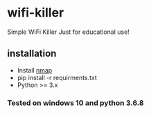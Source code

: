 # wifi-killer
Simple WiFi Killer
Just for educational use!
## installation
- Install [nmap](https://nmap.org/download.html)
- pip install -r requirments.txt
- Python >= 3.x
### Tested on windows 10 and python 3.6.8

